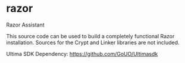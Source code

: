 razor
=====

Razor Assistant

This source code can be used to build a completely functional Razor installation. Sources for the Crypt and Linker libraries are not included.

Ultima SDK Dependency: https://github.com/GoUO/Ultimasdk
